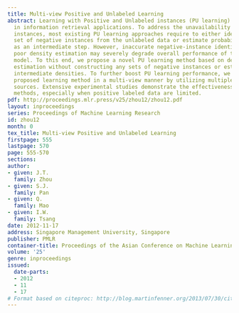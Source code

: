 ```yaml
---
title: Multi-view Positive and Unlabeled Learning
abstract: Learning with Positive and Unlabeled instances (PU learning) arises widely
  in information retrieval applications. To address the unavailability issue of negative
  instances, most existing PU learning approaches require to either identify a reliable
  set of negative instances from the unlabeled data or estimate probability densities
  as an intermediate step. However, inaccurate negative-instance identification or
  poor density estimation may severely degrade overall performance of the final predictive
  model. To this end, we propose a novel PU learning method based on density ratio
  estimation without constructing any sets of negative instances or estimating any
  intermediate densities. To further boost PU learning performance, we extend our
  proposed learning method in a multi-view manner by utilizing multiple heterogeneous
  sources. Extensive experimental studies demonstrate the effectiveness of our proposed
  methods, especially when positive labeled data are limited.
pdf: http://proceedings.mlr.press/v25/zhou12/zhou12.pdf
layout: inproceedings
series: Proceedings of Machine Learning Research
id: zhou12
month: 0
tex_title: Multi-view Positive and Unlabeled Learning
firstpage: 555
lastpage: 570
page: 555-570
sections: 
author:
- given: J.T.
  family: Zhou
- given: S.J.
  family: Pan
- given: Q.
  family: Mao
- given: I.W.
  family: Tsang
date: 2012-11-17
address: Singapore Management University, Singapore
publisher: PMLR
container-title: Proceedings of the Asian Conference on Machine Learning
volume: '25'
genre: inproceedings
issued:
  date-parts:
  - 2012
  - 11
  - 17
# Format based on citeproc: http://blog.martinfenner.org/2013/07/30/citeproc-yaml-for-bibliographies/
---
```

